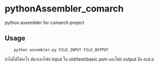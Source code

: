 # pythonAssembler_comarch
python assembler for comarch project
## Usage
```
    python assembler.py FILE_INPUT FILE_OUTPUT
```
ถ้าไม่ได้ใส่อะไร มันจะหาไฟล์ input ใน old/test/basic.asm
และไฟล์ output คือ out.o

